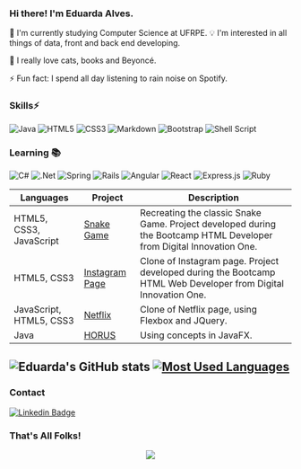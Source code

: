### Hi there! I'm Eduarda Alves.

📝 I'm currently studying Computer Science at UFRPE.
💡 I'm interested in all things of data, front and back end developing.

💛 I really love cats, books and Beyoncé. 

⚡ Fun fact: I spend all day listening to rain noise on Spotify. 

### Skills⚡️ 

<img alt="Java" src="https://img.shields.io/badge/java-%23ED8B00.svg?style=for-the-badge&logo=java&logoColor=white"/> <img alt="HTML5" src="https://img.shields.io/badge/html5-%23E34F26.svg?style=for-the-badge&logo=html5&logoColor=white"/> <img alt="CSS3" src="https://img.shields.io/badge/css3-%231572B6.svg?style=for-the-badge&logo=css3&logoColor=white"/> <img alt="Markdown" src="https://img.shields.io/badge/markdown-%23000000.svg?style=for-the-badge&logo=markdown&logoColor=white"/> <img alt="Bootstrap" src="https://img.shields.io/badge/bootstrap-%23563D7C.svg?style=for-the-badge&logo=bootstrap&logoColor=white"/> <img alt="Shell Script" src="https://img.shields.io/badge/shell_script-%23121011.svg?style=for-the-badge&logo=gnu-bash&logoColor=white"/>

### Learning 📚

<img alt="C#" src="https://img.shields.io/badge/c%23-%23239120.svg?style=for-the-badge&logo=c-sharp&logoColor=white"/> <img alt=".Net" src="https://img.shields.io/badge/.NET-5C2D91?style=for-the-badge&logo=.net&logoColor=white"/> <img alt="Spring" src="https://img.shields.io/badge/spring-%236DB33F.svg?style=for-the-badge&logo=spring&logoColor=white"/> <img alt="Rails" src="https://img.shields.io/badge/rails-%23CC0000.svg?style=for-the-badge&logo=ruby-on-rails&logoColor=white"/> <img alt="Angular" src="https://img.shields.io/badge/angular-%23DD0031.svg?style=for-the-badge&logo=angular&logoColor=white"/> <img alt="React" src="https://img.shields.io/badge/react-%2320232a.svg?style=for-the-badge&logo=react&logoColor=%2361DAFB"/> <img alt="Express.js" src="https://img.shields.io/badge/express.js-%23404d59.svg?style=for-the-badge&logo=express&logoColor=%2361DAFB"/> <img alt="Ruby" src="https://img.shields.io/badge/ruby-%23CC342D.svg?style=for-the-badge&logo=ruby&logoColor=white"/>


 [//]: <> (Projects)


Languages | Project | Description 
---------- | --------------- | ----------
HTML5, CSS3, JavaScript | [Snake Game](https://github.com/eduardaalvess/snakegame) | Recreating the classic Snake Game. Project developed during the Bootcamp HTML Developer from Digital Innovation One.
HTML5, CSS3 | [Instagram Page](https://github.com/eduardaalvess/instagram-inicial) | Clone of Instagram page. Project developed during the Bootcamp HTML Web Developer from Digital Innovation One.
JavaScript, HTML5, CSS3 | [Netflix](https://github.com/eduardaalvess/netflix-layout) | Clone of Netflix page, using Flexbox and JQuery.
Java | [HORUS](https://github.com/eduardaalvess/horus) | Using concepts in JavaFX.
</p>

[//]: <> (GitHub Stats)

## ![Eduarda's GitHub stats](https://github-readme-stats.vercel.app/api?username=eduardaalvess&show_icons=true&layout=compact&theme=gotham) [![Most Used Languages](https://github-readme-stats.vercel.app/api/top-langs/?username=eduardaalvess&layout=compact&theme=gotham)](https://github.com/eduardaalvess/github-readme-stats)

[//]: <> (Contacts)

### Contact

[![Linkedin Badge](https://img.shields.io/badge/LinkedIn-0077B5?style=for-the-badge&logo=linkedin&logoColor=white )]( https://www.linkedin.com/in/eduardaalves/)


[//]: <> (End)

### That's All Folks!
<p align="center">
  <img src="https://ib.canaltech.com.br/361132.gif" />
</p>

[//]: <> (End)
